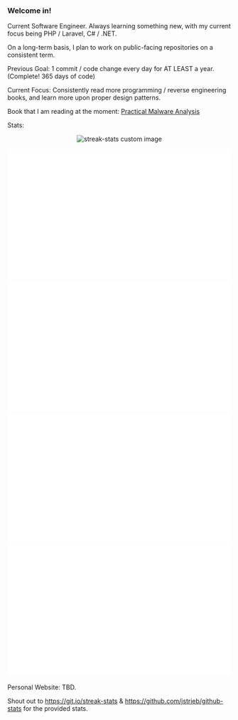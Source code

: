 ### Welcome in!

Current Software Engineer. Always learning something new, with my current focus being PHP / Laravel,  C# / .NET.

On a long-term basis, I plan to work on public-facing repositories on a consistent term.

Previous Goal: 1 commit / code change every day for AT LEAST a year. (Complete! 365 days of code)

Current Focus: Consistently read more programming / reverse engineering books, and learn more upon proper design patterns.

Book that I am reading at the moment: <a href="https://nostarch.com/download/samples/practical-malware-analysis_toc.pdf"> Practical Malware Analysis </a> 


Stats:
<p align="center"> <img src="https://streak-stats.demolab.com?user=13011brett&theme=javascript-dark&hide_border=true&date_format=j%20M%5B%20Y%5D" alt="streak-stats custom image"/></p>
<p align="center">
  <img src="https://raw.githubusercontent.com/13011brett/stats/master/generated/overview.svg#gh-dark-mode-only"/>
  <img src="https://raw.githubusercontent.com/13011brett/stats/master/generated/overview.svg#gh-light-mode-only"/>
  <img src="https://raw.githubusercontent.com/13011brett/stats/master/generated/languages.svg#gh-dark-mode-only"/>
  <img src="https://raw.githubusercontent.com/13011brett/stats/master/generated/languages.svg#gh-light-mode-only"/>
</p>



Personal Website: TBD.

Shout out to https://git.io/streak-stats & https://github.com/jstrieb/github-stats for the provided stats.
